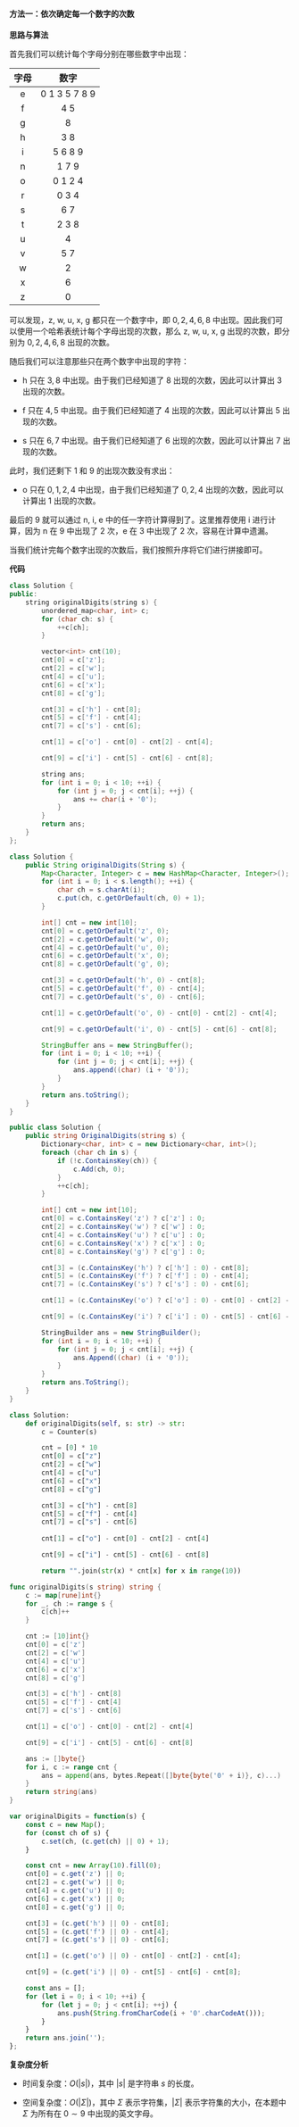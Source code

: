 #### 方法一：依次确定每一个数字的次数

**思路与算法**

首先我们可以统计每个字母分别在哪些数字中出现：

| 字母 | 数字 |
| :-: | :-:|
| e | 0 1 3 5 7 8 9 |
| f | 4 5 |
| g | 8 |
| h | 3 8 |
| i | 5 6 8 9 |
| n | 1 7 9 |
| o | 0 1 2 4 |
| r | 0 3 4 |
| s | 6 7 |
| t | 2 3 8 |
| u | 4 |
| v | 5 7 |
| w | 2 |
| x | 6 |
| z | 0 |

可以发现，$\text{z, w, u, x, g}$ 都只在一个数字中，即 $0, 2, 4, 6, 8$ 中出现。因此我们可以使用一个哈希表统计每个字母出现的次数，那么 $\text{z, w, u, x, g}$ 出现的次数，即分别为 $0, 2, 4, 6, 8$ 出现的次数。

随后我们可以注意那些只在两个数字中出现的字符：

- $\text{h}$ 只在 $3, 8$ 中出现。由于我们已经知道了 $8$ 出现的次数，因此可以计算出 $3$ 出现的次数。

- $\text{f}$ 只在 $4, 5$ 中出现。由于我们已经知道了 $4$ 出现的次数，因此可以计算出 $5$ 出现的次数。

- $\text{s}$ 只在 $6, 7$ 中出现。由于我们已经知道了 $6$ 出现的次数，因此可以计算出 $7$ 出现的次数。

此时，我们还剩下 $1$ 和 $9$ 的出现次数没有求出：

- $\text{o}$ 只在 $0, 1, 2, 4$ 中出现，由于我们已经知道了 $0, 2, 4$ 出现的次数，因此可以计算出 $1$ 出现的次数。

最后的 $9$ 就可以通过 $\text{n, i, e}$ 中的任一字符计算得到了。这里推荐使用 $\text{i}$ 进行计算，因为 $\text{n}$ 在 $9$ 中出现了 $2$ 次，$\text{e}$ 在 $3$ 中出现了 $2$ 次，容易在计算中遗漏。

当我们统计完每个数字出现的次数后，我们按照升序将它们进行拼接即可。

**代码**

```C++ [sol1-C++]
class Solution {
public:
    string originalDigits(string s) {
        unordered_map<char, int> c;
        for (char ch: s) {
            ++c[ch];
        }

        vector<int> cnt(10);
        cnt[0] = c['z'];
        cnt[2] = c['w'];
        cnt[4] = c['u'];
        cnt[6] = c['x'];
        cnt[8] = c['g'];

        cnt[3] = c['h'] - cnt[8];
        cnt[5] = c['f'] - cnt[4];
        cnt[7] = c['s'] - cnt[6];

        cnt[1] = c['o'] - cnt[0] - cnt[2] - cnt[4];

        cnt[9] = c['i'] - cnt[5] - cnt[6] - cnt[8];

        string ans;
        for (int i = 0; i < 10; ++i) {
            for (int j = 0; j < cnt[i]; ++j) {
                ans += char(i + '0');
            }
        }
        return ans;
    }
};
```

```Java [sol1-Java]
class Solution {
    public String originalDigits(String s) {
        Map<Character, Integer> c = new HashMap<Character, Integer>();
        for (int i = 0; i < s.length(); ++i) {
            char ch = s.charAt(i);
            c.put(ch, c.getOrDefault(ch, 0) + 1);
        }

        int[] cnt = new int[10];
        cnt[0] = c.getOrDefault('z', 0);
        cnt[2] = c.getOrDefault('w', 0);
        cnt[4] = c.getOrDefault('u', 0);
        cnt[6] = c.getOrDefault('x', 0);
        cnt[8] = c.getOrDefault('g', 0);

        cnt[3] = c.getOrDefault('h', 0) - cnt[8];
        cnt[5] = c.getOrDefault('f', 0) - cnt[4];
        cnt[7] = c.getOrDefault('s', 0) - cnt[6];

        cnt[1] = c.getOrDefault('o', 0) - cnt[0] - cnt[2] - cnt[4];

        cnt[9] = c.getOrDefault('i', 0) - cnt[5] - cnt[6] - cnt[8];

        StringBuffer ans = new StringBuffer();
        for (int i = 0; i < 10; ++i) {
            for (int j = 0; j < cnt[i]; ++j) {
                ans.append((char) (i + '0'));
            }
        }
        return ans.toString();
    }
}
```

```C# [sol1-C#]
public class Solution {
    public string OriginalDigits(string s) {
        Dictionary<char, int> c = new Dictionary<char, int>();
        foreach (char ch in s) {
            if (!c.ContainsKey(ch)) {
                c.Add(ch, 0);
            }
            ++c[ch];
        }

        int[] cnt = new int[10];
        cnt[0] = c.ContainsKey('z') ? c['z'] : 0;
        cnt[2] = c.ContainsKey('w') ? c['w'] : 0;
        cnt[4] = c.ContainsKey('u') ? c['u'] : 0;
        cnt[6] = c.ContainsKey('x') ? c['x'] : 0;
        cnt[8] = c.ContainsKey('g') ? c['g'] : 0;

        cnt[3] = (c.ContainsKey('h') ? c['h'] : 0) - cnt[8];
        cnt[5] = (c.ContainsKey('f') ? c['f'] : 0) - cnt[4];
        cnt[7] = (c.ContainsKey('s') ? c['s'] : 0) - cnt[6];

        cnt[1] = (c.ContainsKey('o') ? c['o'] : 0) - cnt[0] - cnt[2] - cnt[4];

        cnt[9] = (c.ContainsKey('i') ? c['i'] : 0) - cnt[5] - cnt[6] - cnt[8];

        StringBuilder ans = new StringBuilder();
        for (int i = 0; i < 10; ++i) {
            for (int j = 0; j < cnt[i]; ++j) {
                ans.Append((char) (i + '0'));
            }
        }
        return ans.ToString();
    }
}
```

```Python [sol1-Python3]
class Solution:
    def originalDigits(self, s: str) -> str:
        c = Counter(s)

        cnt = [0] * 10
        cnt[0] = c["z"]
        cnt[2] = c["w"]
        cnt[4] = c["u"]
        cnt[6] = c["x"]
        cnt[8] = c["g"]

        cnt[3] = c["h"] - cnt[8]
        cnt[5] = c["f"] - cnt[4]
        cnt[7] = c["s"] - cnt[6]
        
        cnt[1] = c["o"] - cnt[0] - cnt[2] - cnt[4]

        cnt[9] = c["i"] - cnt[5] - cnt[6] - cnt[8]

        return "".join(str(x) * cnt[x] for x in range(10))
```

```go [sol1-Golang]
func originalDigits(s string) string {
    c := map[rune]int{}
    for _, ch := range s {
        c[ch]++
    }

    cnt := [10]int{}
    cnt[0] = c['z']
    cnt[2] = c['w']
    cnt[4] = c['u']
    cnt[6] = c['x']
    cnt[8] = c['g']

    cnt[3] = c['h'] - cnt[8]
    cnt[5] = c['f'] - cnt[4]
    cnt[7] = c['s'] - cnt[6]

    cnt[1] = c['o'] - cnt[0] - cnt[2] - cnt[4]

    cnt[9] = c['i'] - cnt[5] - cnt[6] - cnt[8]

    ans := []byte{}
    for i, c := range cnt {
        ans = append(ans, bytes.Repeat([]byte{byte('0' + i)}, c)...)
    }
    return string(ans)
}
```

```JavaScript [sol1-JavaScript]
var originalDigits = function(s) {
    const c = new Map();
    for (const ch of s) {
        c.set(ch, (c.get(ch) || 0) + 1);
    }

    const cnt = new Array(10).fill(0);
    cnt[0] = c.get('z') || 0;
    cnt[2] = c.get('w') || 0;
    cnt[4] = c.get('u') || 0;
    cnt[6] = c.get('x') || 0;
    cnt[8] = c.get('g') || 0;

    cnt[3] = (c.get('h') || 0) - cnt[8];
    cnt[5] = (c.get('f') || 0) - cnt[4];
    cnt[7] = (c.get('s') || 0) - cnt[6];

    cnt[1] = (c.get('o') || 0) - cnt[0] - cnt[2] - cnt[4];

    cnt[9] = (c.get('i') || 0) - cnt[5] - cnt[6] - cnt[8];

    const ans = [];
    for (let i = 0; i < 10; ++i) {
        for (let j = 0; j < cnt[i]; ++j) {
            ans.push(String.fromCharCode(i + '0'.charCodeAt()));
        }
    }
    return ans.join('');
};
```

**复杂度分析**

- 时间复杂度：$O(|s|)$，其中 $|s|$ 是字符串 $s$ 的长度。

- 空间复杂度：$O(|\Sigma|)$，其中 $\Sigma$ 表示字符集，$|\Sigma|$ 表示字符集的大小，在本题中 $\Sigma$ 为所有在 $0 \sim 9$ 中出现的英文字母。